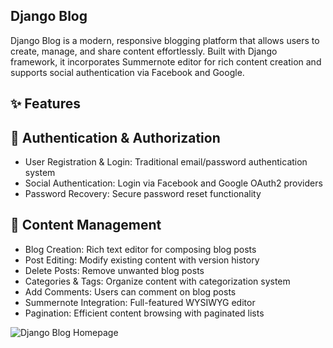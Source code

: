 ## Django Blog

Django Blog is a modern, responsive blogging platform that allows users to create, manage, and share content effortlessly. Built with Django framework, it incorporates Summernote editor for rich content creation and supports social authentication via Facebook and Google.

## ✨ Features
## 🔐 Authentication & Authorization
- User Registration & Login: Traditional email/password authentication system
- Social Authentication: Login via Facebook and Google OAuth2 providers
- Password Recovery: Secure password reset functionality

## 📝 Content Management
- Blog Creation: Rich text editor for composing blog posts
- Post Editing: Modify existing content with version history
- Delete Posts: Remove unwanted blog posts
- Categories & Tags: Organize content with categorization system
- Add Comments: Users can comment on blog posts
- Summernote Integration: Full-featured WYSIWYG editor
- Pagination: Efficient content browsing with paginated lists

![Django Blog Homepage](./home.jpg)
